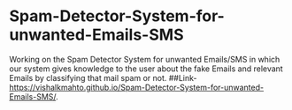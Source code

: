 # Spam-Detector-System-for-unwanted-Emails-SMS
Working on the Spam Detector System for unwanted Emails/SMS in which our system gives knowledge to the user about the fake Emails and relevant Emails by classifying that mail spam or not.
##Link- https://vishalkmahto.github.io/Spam-Detector-System-for-unwanted-Emails-SMS/.

